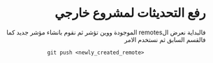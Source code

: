 <div dir="rtl">


# رفع التحديثات لمشروع خارجي


فالبداية نعرض الremotes الموجودة ووين تؤشر ثم نقوم بانشاء مؤشر جديد كما فالقسم السابق ثم نستخدم الامر 
<div style="text-align:center">

 
<div dir="ltr">


`git push <newly_created_remote>`


</div>


</div>


</div>


